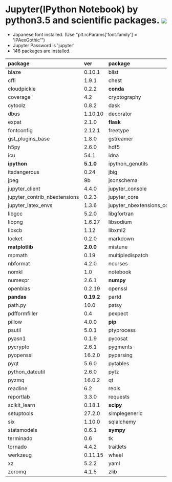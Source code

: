 Jupyter(IPython Notebook) by python3.5 and scientific packages. [![](https://badge.imagelayers.io/tsutomu7/jupyter:latest.svg)](https://imagelayers.io/?images=tsutomu7/jupyter:latest)
======

- Japanese font installed. (Use "plt.rcParams['font.family'] = 'IPAexGothic'")
- Jupyter Password is 'jupyter'
- 146 packages are installed.

package|ver|package|ver|package|ver
:--|:--|:--|:--|:--|:--
blaze|0.10.1|blist|1.3.6|bokeh|0.12.4
cffi|1.9.1|chest|0.2.3|click|6.7
cloudpickle|0.2.2|**conda**|**4.3.8**|conda_env|2.6.0
coverage|4.2|cryptography|1.7.1|cycler|0.10.0
cytoolz|0.8.2|dask|0.13.0|datashape|0.5.4
dbus|1.10.10|decorator|4.0.11|entrypoints|0.2.2
expat|2.1.0|**flask**|**0.12**|flask_cors|3.0.2
fontconfig|2.12.1|freetype|2.5.5|glib|2.50.2
gst_plugins_base|1.8.0|gstreamer|1.8.0|gunicorn|19.1.0
h5py|2.6.0|hdf5|1.8.17|heapdict|1.0.0
icu|54.1|idna|2.2|ipykernel|4.5.2
**ipython**|**5.1.0**|ipython_genutils|0.1.0|ipywidgets|5.2.2
itsdangerous|0.24|jbig|2.1|jinja2|2.9.4
jpeg|9b|jsonschema|2.5.1|**jupyter**|**1.0.0**
jupyter_client|4.4.0|jupyter_console|5.0.0|jupyter_contrib_core|0.3.0
jupyter_contrib_nbextensions|0.2.3|jupyter_core|4.2.1|jupyter_highlight_selected_word|0.0.7
jupyter_latex_envs|1.3.6|jupyter_nbextensions_configurator|0.2.3|libffi|3.2.1
libgcc|5.2.0|libgfortran|3.0.0|libiconv|1.14
libpng|1.6.27|libsodium|1.0.10|libtiff|4.0.6
libxcb|1.12|libxml2|2.9.4|llvmlite|0.15.0
locket|0.2.0|markdown|2.6.7|markupsafe|0.23
**matplotlib**|**2.0.0**|mistune|0.7.3|more_itertools|2.2
mpmath|0.19|multipledispatch|0.4.9|nbconvert|4.2.0
nbformat|4.2.0|ncurses|5.9|**networkx**|**1.11**
nomkl|1.0|notebook|4.3.1|numba|0.30.1
numexpr|2.6.1|**numpy**|**1.11.3**|odo|0.5.0
openblas|0.2.19|openssl|1.0.2j|ortoolpy|0.1.14
**pandas**|**0.19.2**|partd|0.3.7|pastedeploy|1.5.2
path.py|10.0|patsy|0.4.1|pcre|8.39
pdfformfiller|0.4|pexpect|4.2.1|pickleshare|0.7.4
pillow|4.0.0|**pip**|**9.0.1**|prompt_toolkit|1.0.9
psutil|5.0.1|ptyprocess|0.5.1|**pulp**|**1.6.1**
pyasn1|0.1.9|pycosat|0.6.1|pycparser|2.17
pycrypto|2.6.1|pygments|2.1.3|pyjade|4.0.0
pyopenssl|16.2.0|pyparsing|2.1.4|pypdf2|1.26.0
pyqt|5.6.0|pytables|3.3.0|**python**|**3.5.2**
python_dateutil|2.6.0|pytz|2016.10|pyyaml|3.12
pyzmq|16.0.2|qt|5.6.2|qtconsole|4.2.1
readline|6.2|redis|3.2.0|redis_py|2.10.5
reportlab|3.3.0|requests|2.12.4|ruamel_yaml|0.11.14
scikit_learn|0.18.1|**scipy**|**0.18.1**|seaborn|0.7.1
setuptools|27.2.0|simplegeneric|0.8.1|sip|4.18
six|1.10.0|sqlalchemy|1.1.5|sqlite|3.13.0
statsmodels|0.6.1|**sympy**|**1.0**|tables|3.3.0
terminado|0.6|tk|8.5.18|toolz|0.8.2
tornado|4.4.2|traitlets|4.3.1|wcwidth|0.1.7
werkzeug|0.11.15|wheel|0.29.0|widgetsnbextension|1.2.6
xz|5.2.2|yaml|0.1.6|yapf|0.15.1
zeromq|4.1.5|zlib|1.2.8|
